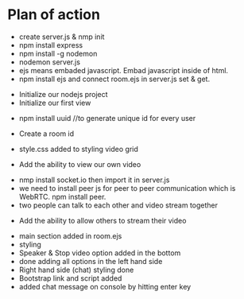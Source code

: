 # Plan of action

- create server.js & nmp init
- npm install express
- npm install -g nodemon
- nodemon server.js
- ejs means embaded javascript. Embad javascript inside of html.
- npm install ejs and connect room.ejs in server.js set & get.

* Initialize our nodejs project <done/>
* Initialize our first view <done/>

- npm install uuid //to generate unique id for every user

* Create a room id <done/>

- style.css added to styling video grid

* Add the ability to view our own video <done/>

- nmp install socket.io then import it in server.js
- we need to install peer js for peer to peer communication which is WebRTC. npm install peer.
- two people can talk to each other and video stream together

* Add the ability to allow others to stream their video <done/>

- main section added in room.ejs
- styling
- Speaker & Stop video option added in the bottom
- done adding all options in the left hand side
- Right hand side (chat) styling done
- Bootstrap link and script added
- added chat message on console by hitting enter key
